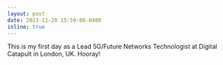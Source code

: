 ```yaml
---
layout: post
date: 2023-11-20 15:59:00-0400
inline: true
---
```


This is my first day as a Lead 5G/Future Networks Technologist at Digital Catapult in London, UK. Hooray!